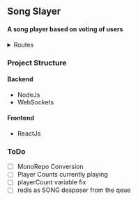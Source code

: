 ## Song Slayer

#### A song player based on voting of users

<details>
  <summary>Routes</summary>
  
  - Landing
    - creating Rooms
  - Join
    - Joining Rooms
  - vote
    - voting of songs
  - Room
    - voting on songs
    - adding songs for user to get vote

</details>

### Project Structure

#### Backend

- NodeJs
- WebSockets

#### Frontend

- ReactJs

### ToDo

- [ ] MonoRepo Conversion
- [ ] Player Counts currently playing
- [ ] playerCount variable fix
- [ ] redis as SONG desposer from the qeue
